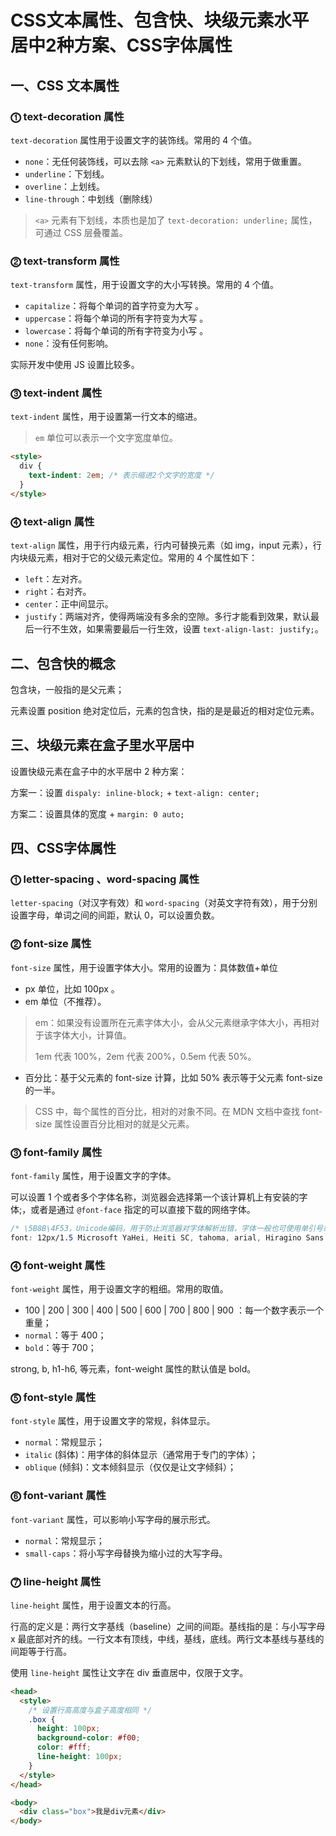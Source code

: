 # CSS文本属性、包含快、块级元素水平居中2种方案、CSS字体属性

## 一、CSS 文本属性

### ⓵ text-decoration 属性

`text-decoration` 属性用于设置文字的装饰线。常用的 4 个值。

- `none`：无任何装饰线，可以去除 `<a>` 元素默认的下划线，常用于做重置。
- `underline`：下划线。
- `overline`：上划线。
- `line-through`：中划线（删除线）

> `<a>` 元素有下划线，本质也是加了 `text-decoration: underline;` 属性，可通过 CSS 层叠覆盖。

### ⓶ text-transform 属性

`text-transform` 属性，用于设置文字的大小写转换。常用的 4 个值。

- `capitalize`：将每个单词的首字符变为大写 。
- `uppercase`：将每个单词的所有字符变为大写 。
- `lowercase`：将每个单词的所有字符变为小写 。
- `none`：没有任何影响。

实际开发中使用 JS 设置比较多。

### ⓷ text-indent 属性

`text-indent` 属性，用于设置第一行文本的缩进。

> `em` 单位可以表示一个文字宽度单位。

```html
<style>
  div {
    text-indent: 2em; /* 表示缩进2个文字的宽度 */
  }
</style>
```

### ⓸ text-align 属性

`text-align` 属性，用于行内级元素，行内可替换元素（如 img，input  元素），行内块级元素，相对于它的父级元素定位。常用的 4 个属性如下：

- `left`：左对齐。
- `right`：右对齐。
- `center`：正中间显示。
- `justify`：两端对齐，使得两端没有多余的空隙。多行才能看到效果，默认最后一行不生效，如果需要最后一行生效，设置 `text-align-last: justify;`。

## 二、包含快的概念

包含块，一般指的是父元素；

元素设置 position 绝对定位后，元素的包含快，指的是是最近的相对定位元素。

## 三、块级元素在盒子里水平居中

设置快级元素在盒子中的水平居中 2 种方案：

方案一：设置 `dispaly: inline-block;` + `text-align: center;`

方案二：设置具体的宽度 + `margin: 0 auto;`

## 四、CSS字体属性

### ⓵ letter-spacing 、word-spacing 属性

`letter-spacing`（对汉字有效）和 `word-spacing`（对英文字符有效），用于分别设置字母，单词之间的间距，默认 0，可以设置负数。

### ⓶ font-size 属性

`font-size` 属性，用于设置字体大小。常用的设置为：具体数值+单位

- px 单位，比如 100px 。
- em 单位（不推荐）。

> em：如果没有设置所在元素字体大小，会从父元素继承字体大小，再相对于该字体大小，计算值。
>
> 1em 代表 100%，2em 代表 200%，0.5em 代表 50%。

- 百分比：基于父元素的 font-size 计算，比如 50% 表示等于父元素 font-size 的一半。

> CSS 中，每个属性的百分比，相对的对象不同。在 MDN 文档中查找 font-size 属性设置百分比相对的就是父元素。

### ⓷ font-family 属性

`font-family` 属性，用于设置文字的字体。

可以设置 1 个或者多个字体名称，浏览器会选择第一个该计算机上有安装的字体;，或者是通过 `@font-face` 指定的可以直接下载的网络字体。

```css
/* \5B8B\4F53，Unicode编码，用于防止浏览器对字体解析出错，字体一般也可使用单引号或双引号包裹。 */
font: 12px/1.5 Microsoft YaHei, Heiti SC, tahoma, arial, Hiragino Sans GB, '\5B8B\4F53', sans-serif;
```

### ⓸ font-weight 属性

`font-weight` 属性，用于设置文字的粗细。常用的取值。

- 100 | 200 | 300 | 400 | 500 | 600 | 700 | 800 | 900 ：每一个数字表示一个重量；
- `normal`：等于 400；
- `bold`：等于 700；

strong, b, h1-h6, 等元素，font-weight 属性的默认值是 bold。

### ⓹ font-style 属性

`font-style` 属性，用于设置文字的常规，斜体显示。

- `normal`：常规显示；
- `italic` (斜体)：用字体的斜体显示（通常用于专门的字体）；
- `oblique` (倾斜)：文本倾斜显示（仅仅是让文字倾斜）；

### ⓺ font-variant 属性

`font-variant` 属性，可以影响小写字母的展示形式。

- `normal`：常规显示；
- `small-caps`：将小写字母替换为缩小过的大写字母。

### ⓻ line-height 属性

`line-height` 属性，用于设置文本的行高。

行高的定义是：两行文字基线（baseline）之间的间距。基线指的是：与小写字母 x 最底部对齐的线。一行文本有顶线，中线，基线，底线。两行文本基线与基线的间距等于行高。

使用 `line-height` 属性让文字在 div 垂直居中，仅限于文字。

```html
<head>
  <style>
    /* 设置行高高度与盒子高度相同 */
    .box {
      height: 100px;
      background-color: #f00;
      color: #fff;
      line-height: 100px;
    }
  </style>
</head>

<body>
  <div class="box">我是div元素</div>
</body>
```
